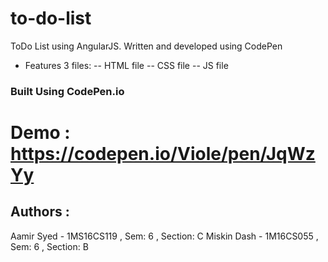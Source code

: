 # to-do-list
ToDo List using AngularJS. Written and developed using CodePen

- Features 3 files:
-- HTML file 
-- CSS file 
-- JS file

### Built Using CodePen.io

# Demo : https://codepen.io/Viole/pen/JqWzYy

## Authors :

Aamir Syed - 1MS16CS119 , Sem: 6 , Section: C
Miskin Dash - 1M16CS055 , Sem: 6 , Section: B 
